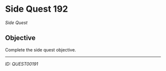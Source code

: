 # Side Quest 192

*Side Quest*

## Objective
Complete the side quest objective.

---
*ID: QUEST00191*